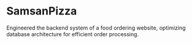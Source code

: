 # SamsanPizza
Engineered the backend system of a food ordering website, optimizing database architecture for efficient order processing.

